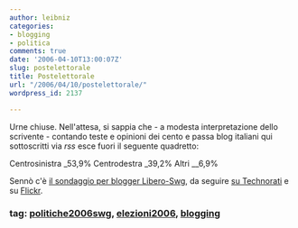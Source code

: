 ```yaml
---
author: leibniz
categories:
- blogging
- politica
comments: true
date: '2006-04-10T13:00:07Z'
slug: postelettorale
title: Postelettorale
url: "/2006/04/10/postelettorale/"
wordpress_id: 2137

---
```

Urne chiuse. Nell'attesa, si sappia che - a modesta interpretazione dello scrivente - contando teste e opinioni dei cento e passa blog italiani qui sottoscritti via _rss_ esce fuori il seguente quadretto:

Centrosinistra _53,9%
Centrodestra  _39,2%
Altri  __6,9%

Sennò c'è [il sondaggio per blogger Libero-Swg](http://digiland.libero.it/politiche2006.php), da seguire [su Technorati](http://www.technorati.com/tag/politiche2006swg) e su [Flickr](http://www.flickr.com/photos/tags/politiche2006swg/).


###  tag: [politiche2006swg](http://www.technorati.com/tags/politiche2006swg), [elezioni2006](http://www.technorati.com/tags/elezioni2006), [blogging](http://www.technorati.com/tags/blogging)
